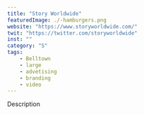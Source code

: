 ```yaml
---
title: "Story Worldwide"
featuredImage: ./-hamburgers.png
website: "https://www.storyworldwide.com/"
twit: "https://twitter.com/storyworldwide"
inst: ""
category: "S"
tags:
    - Belltown
    - large
    - advetising
    - branding
    - video
---
```


Description
